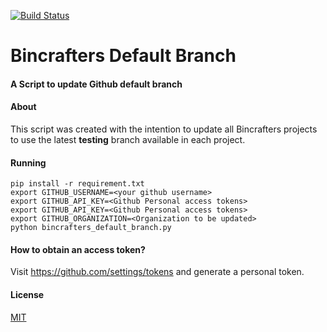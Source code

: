 [![Build Status](https://travis-ci.com/bincrafters/bincrafters-default-branch.svg?branch=master)](https://travis-ci.com/bincrafters/bincrafters-default-branch)

# Bincrafters Default Branch

#### A Script to update Github default branch

#### About

This script was created with the intention to update all Bincrafters projects to use the
latest **testing** branch available in each project.

#### Running

    pip install -r requirement.txt
    export GITHUB_USERNAME=<your github username>
    export GITHUB_API_KEY=<Github Personal access tokens>
    export GITHUB_API_KEY=<Github Personal access tokens>
    export GITHUB_ORGANIZATION=<Organization to be updated>
    python bincrafters_default_branch.py
    
#### How to obtain an access token?

Visit https://github.com/settings/tokens and generate a personal token.

#### License
[MIT](LICENSE)
